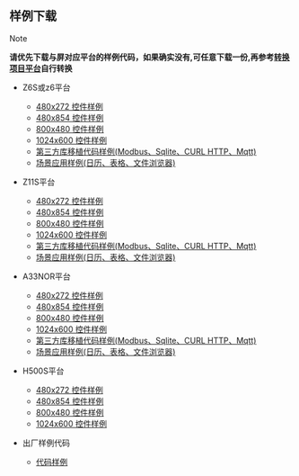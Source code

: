 ## <span id = "demo_download">样例下载</span>
 > [!Note]
 > **请优先下载与屏对应平台的样例代码，如果确实没有,可任意下载一份,再参考[转换项目平台](convert_platform.md)自行转换**


* Z6S或z6平台
   * [480x272 控件样例](http://download.flythings.cn/archive/basedemo_z6s_480_272.zip)
   * [480x854 控件样例](http://download.flythings.cn/archive/basedemo_z6s_480_854.zip)
   * [800x480 控件样例](http://download.flythings.cn/archive/basedemo_z6s_800_480.zip)
   * [1024x600 控件样例](http://download.flythings.cn/archive/basedemo_z6s_1024_600.zip)
   * [第三方库移植代码样例(Modbus、Sqlite、CURL HTTP、Mqtt)](http://download.flythings.cn/archive/Z6SThirdPart-master.zip)
   * [场景应用样例(日历、表格、文件浏览器)](http://download.flythings.cn/archive/Z6SClassicCases-master.zip)
* Z11S平台  
   * [480x272 控件样例](http://download.flythings.cn/archive/basedemo_z11s_480_272.zip)
   * [480x854 控件样例](http://download.flythings.cn/archive/basedemo_z11s_480_854.zip)
   * [800x480 控件样例](http://download.flythings.cn/archive/basedemo_z11s_800_480.zip)
   * [1024x600 控件样例](http://download.flythings.cn/archive/basedemo_z11s_1024_600.zip)
   * [第三方库移植代码样例(Modbus、Sqlite、CURL HTTP、Mqtt)](http://download.flythings.cn/archive/Z11SThirdPart-master.zip)
   * [场景应用样例(日历、表格、文件浏览器)](http://download.flythings.cn/archive/Z11SClassicCases-master.zip)

* A33NOR平台
   * [480x272 控件样例](http://download.flythings.cn/archive/basedemo_a33nor_480_272.zip)
   * [480x854 控件样例](http://download.flythings.cn/archive/basedemo_a33nor_480_854.zip)
   * [800x480 控件样例](http://download.flythings.cn/archive/basedemo_a33nor_800_480.zip)
   * [1024x600 控件样例](http://download.flythings.cn/archive/basedemo_a33nor_1024_600.zip)
   * [第三方库移植代码样例(Modbus、Sqlite、CURL HTTP、Mqtt)](http://download.flythings.cn/archive/A33NorThirdPart-master.zip)
   * [场景应用样例(日历、表格、文件浏览器)](http://download.flythings.cn/archive/A33NorClassicCases-master.zip)

* H500S平台
   * [480x272 控件样例](http://download.flythings.cn/archive/basedemo_h500s_480_272.zip)
   * [480x854 控件样例](http://download.flythings.cn/archive/basedemo_h500s_480_854.zip)
   * [800x480 控件样例](http://download.flythings.cn/archive/basedemo_h500s_800_480.zip)
   * [1024x600 控件样例](http://download.flythings.cn/archive/basedemo_h500s_1024_600.zip)
   
* 出厂样例代码
   * [代码样例](http://download.flythings.cn/archive/zkswe_sampleUI-master.zip)